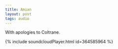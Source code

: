 ```yaml
---
title: Amian
layout: post
tags: audio
---
```


With apologies to Coltrane.

{% include soundcloudPlayer.html id=364585964 %}

